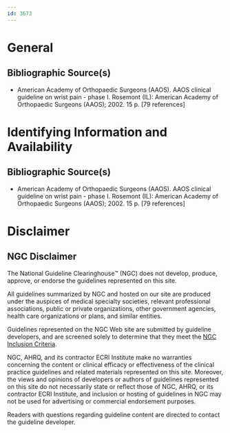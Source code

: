 ```yaml
---
id: 3673
---
```


# General

## Bibliographic Source(s)

- American Academy of Orthopaedic Surgeons (AAOS). AAOS clinical guideline on wrist pain - phase I. Rosemont (IL): American Academy of Orthopaedic Surgeons (AAOS); 2002. 15 p. [79 references]

# Identifying Information and Availability

## Bibliographic Source(s)

- American Academy of Orthopaedic Surgeons (AAOS). AAOS clinical guideline on wrist pain - phase I. Rosemont (IL): American Academy of Orthopaedic Surgeons (AAOS); 2002. 15 p. [79 references]

# Disclaimer

## NGC Disclaimer

The National Guideline Clearinghouse™ (NGC) does not develop, produce, approve, or endorse the guidelines represented on this site.

All guidelines summarized by NGC and hosted on our site are produced under the auspices of medical specialty societies, relevant professional associations, public or private organizations, other government agencies, health care organizations or plans, and similar entities.

Guidelines represented on the NGC Web site are submitted by guideline developers, and are screened solely to determine that they meet the [NGC Inclusion Criteria](/help-and-about/summaries/inclusion-criteria).

NGC, AHRQ, and its contractor ECRI Institute make no warranties concerning the content or clinical efficacy or effectiveness of the clinical practice guidelines and related materials represented on this site. Moreover, the views and opinions of developers or authors of guidelines represented on this site do not necessarily state or reflect those of NGC, AHRQ, or its contractor ECRI Institute, and inclusion or hosting of guidelines in NGC may not be used for advertising or commercial endorsement purposes.

Readers with questions regarding guideline content are directed to contact the guideline developer.


